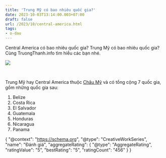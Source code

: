 ```yaml
---
title: 'Trung Mỹ có bao nhiêu quốc gia?'
date: 2023-10-03T13:14:00.003+07:00
draft: false
url: /2023/10/central-america.html
tags: 
- o-dau
---
```


Central America có bao nhiêu quốc gia? Trung Mỹ có bao nhiêu quốc gia? Cùng TruongThanh.info tìm hiểu các bạn nhé.

[![](https://blogger.googleusercontent.com/img/b/R29vZ2xl/AVvXsEixfyOtH_oPzXoRtAjQTwd2nCKt4WudA_80ulxs-ILToOS1AnC71YWnLxzS7Mff0C_gYmZXjTHUi3PxBg748Xeq29iIUTIOQViisolRlErsWSVCahPaFv6npXzwiQYZ9sb3pyAoxCjuFJ9F1NlS0uiGNnvbcGlYEDVa2HT-erwdRa-3oJBAMTN6aP1fEZIT/s320/map-amerika.png)](https://blogger.googleusercontent.com/img/b/R29vZ2xl/AVvXsEixfyOtH_oPzXoRtAjQTwd2nCKt4WudA_80ulxs-ILToOS1AnC71YWnLxzS7Mff0C_gYmZXjTHUi3PxBg748Xeq29iIUTIOQViisolRlErsWSVCahPaFv6npXzwiQYZ9sb3pyAoxCjuFJ9F1NlS0uiGNnvbcGlYEDVa2HT-erwdRa-3oJBAMTN6aP1fEZIT/s400/map-amerika.png)

  
 

Trung Mỹ hay Central America thuộc [Châu Mỹ](https://www.truongthanh.info/2023/10/america.html) và có tổng cộng 7 quốc gia, gồm những quốc gia sau:

1.  Belize
2.  Costa Rica
3.  El Salvador
4.  Guatemala
5.  Honduras
6.  Nicaragua
7.  Panama

  

  

{ "@context": "https://schema.org", "@type": "CreativeWorkSeries", "name": "Đánh giá", "aggregateRating": { "@type": "AggregateRating", "ratingValue": "5", "bestRating": "5", "ratingCount": "456" } }
